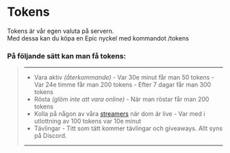 # Tokens
Tokens är vår egen valuta på servern.  
Med dessa kan du köpa en Epic nyckel med kommandot /tokens
   
### På följande sätt kan man få tokens:
>---
>- Vara aktiv *(återkommande)*
	- Var 30e minut får man 50 tokens
	- Var 24e timme får man 200 tokens
	- Efter 7 dagar får man 300 tokens
>- Rösta *(glöm inte att vara online)*
	- När man röstar får man 200 tokens
>- Kolla på någon av våra [streamers](https://ekstammen.nu/streamers.html) när dom är live
	- Var med i utlottning av 100 tokens var 10e minut
>- Tävlingar
	- Titt som tätt kommer tävlingar och giveaways. Allt syns på Discord.
>---
